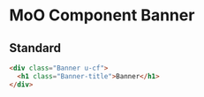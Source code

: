 # MoO Component Banner


## Standard
```html
<div class="Banner u-cf">
  <h1 class="Banner-title">Banner</h1>
</div>
```
